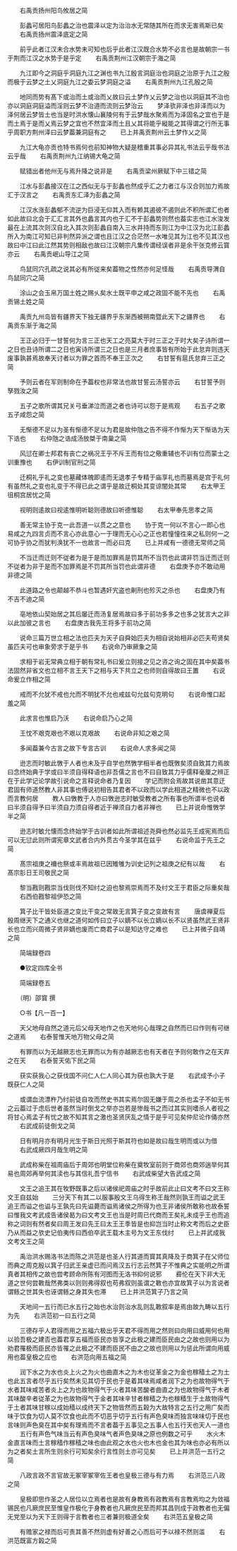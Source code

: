 <!-- { "loadSidebar": true } -->
　　右禹贡扬州阳鸟攸居之简

　　彭蠡可居阳鸟彭蠡之治也震泽以定为治治水无常随其所在而求无害焉斯已矣
　　右禹贡扬州震泽底定之简

　　前乎此者江汉未合水势未可知也后乎此者江汉既合水势不必言也是故朝宗一书于荆而江汉之水势于是乎定
　　右禹贡荆州江汉朝宗于海之简

　　九江即今之洞庭乎洞庭九江之渊也书九江殷言洞庭治也洞庭之治原于九江之殷而极于云梦之土乂洞庭九江之委云梦洞庭之溢
　　右禹贡荆州九江孔殷之简

　　地同而势有髙下或治而土或治而乂故曰云土梦作乂云梦之治也以洞庭其不治也亦以洞庭洞庭溢而淫则云梦不治道而流则云梦治云
　　梦泽欤非泽也非泽而以为泽何居云梦皆土也当是时洪水懐山襄陵何有于云梦哉水聚焉而为泽固名之宜也于是而土焉于是而乂焉云梦之宜也不然宜泽而土且乂其将能乎縦能之其得谓之行所无事乎周职方荆州泽曰云梦葢兼洞庭有之
　　已上并禹贡荆州云土梦作乂之简

　　九江大龟亦贡也特书焉何也前知神物大疑是稽重其事必异其礼书法云乎哉书法云乎哉
　　右禹贡荆州九江纳锡大龟之简

　　赋错出者他州无与焉升降之说非是
　　右禹贡梁州厥赋下中三错之简

　　江水与彭蠡接汉在江之西似无与于彭蠡也然成乎汇之力者江与汉合则加力焉故汇于汉言之
　　右禹贡东汇泽为彭蠡之简

　　江汉水涨彭蠡郁不流逆为巨浸无仰其入而有赖其遏彼不遏则此不积所谓汇也者如此故曰北会于汇汇言其外也蠡言其内也于汇不于彭蠡势则然也葢实志也江水浚发最在上流其次则汉自北入其次则彭蠡自南入三水并持而东则江为中江汉为北江彭蠡所入为南江可知已非判然异派之谓也且江汉之合茫然一水唯见其为江也不见其汉也故曰中江曰此江然其势则相敌也故曰江汉朝宗凡集传谓经误者非是余干张克修云寳亦云
　　右禹贡岷山导江之简

　　鸟鼠同穴孔疏之说其必有所従来矣葢物之性然亦何足怪哉
　　右禹贡导渭自鸟鼠同穴之简

　　涂山之会玉帛万国土姓之赐乆矣水土既平申之咸之政固不能不先也
　　右禹贡锡土姓之简

　　禹贡九州岛皆有疆界天下独无疆界乎东渐西被朔南暨此天下之疆界也
　　右禹贡东渐于海之简

　　王正必归于一甘誓何为言三正也天工之亮莫大于时三正之于时大矣子诗所谓一之日也丑诗所谓二之日也寅诗所谓三之日也是三月者庶事皆有所始于此怠弃则违天废事孰甚焉故奉天讨者以为罪之首而不奉王正次之
　　右甘誓有扈氏怠弃三正之简

　　予则云者在军则制命在予葢权也非常法也故甘誓云汤誓亦云
　　右甘誓予则孥戮汝之简

　　五子之歌所谓其兄关弓垂涕泣而道之者也诗可以怨于是焉观
　　右五子之歌五子咸怨之简

　　无惭德不足以为圣有惭德不足以为君是故仲虺之告不得不作惭为天下惭诰为天下诰也
　　右仲虺之诰成汤放桀于南巢之简

　　风愆在卿士邦君有丧亡之祸况王乎不斥王而有位之儆重辅也不训有位而蒙士之训重豫也
　　右伊训制官刑之简

　　迁桐礼乎礼之变也墓藏体魄即逺而无退孝子专精于庙享礼也而墓焉是宫于礼何有虽然礼之变也礼变于不得已此之谓乎是故迁桐处其变谅闇处其常
　　右太甲王徂桐宫居忧之简

　　视明则逺故曰视逺惟明听聪则德故曰听德惟聪
　　右太甲奉先思孝之简

　　善无常主协于克一此吾道一以贯之之意也
　　协于克一何以不言心一即心也易咸之九四言贞而不言心亦此意心一于理而无心心之正也若憧憧徃来之私则何一之可协乎协之而犹判涣犹不一也故言一而必曰克
　　已上并咸有一德德无常师之简

　　不当迁而迁则不従者为是于是而加罪焉是罚其所不当罚也此谓非罚当迁而迁则不従者为非于是而不加罪焉是不罚其所当罚也此谓非德
　　右盘庚予亦不敢动用非德之简

　　此道路之令也颠越不恭斗也暂遇奸宄盗也劓刑也殄灭之杀也
　　右盘庚乃有不吉不迪之简

　　亳地依山契始居之其后屡迁而汤复居焉故曰多于前功多多之也多之犹言大之非以此加彼之言也
　　右盘庚古我先王将多于前功之简

　　说命三篇万世立相之法也匹夫为天子自舜始匹夫为相自说始相非必匹夫苟贤矣虽匹夫可也审象旁求于是乎书
　　右说命乃审厥象之简

　　求相于岩无常典立相于朝有常礼书曰爰立则接之见之咨之询之固在其中矣葢书法固然非省文也立相不言王天下之相与天下共立之也师则自得故曰王置
　　右说命爰立作相之简

　　戒而不允犹不戒也允而不明犹不允也戒兹句允兹句克明句
　　右说命惟口起羞之简

　　此求言也惟启乃沃
　　右说命启乃心之简

　　王忱不艰克艰也不艰以克艰故
　　右说命非知之艰之简

　　多闻葢兼今古言之故下专言古训
　　右说命人求多闻之简

　　逊志而时敏此斆于人者也未及乎自学也然斆学相半者也既斆矣须自致其力焉故曰念终始典于学或曰半须自得释语也非吾儒之言也不曰自致其力乎儒释毫厘之辨正在于此学记论学故引说命之言释说命者乃复因
　　学记而附会焉故其说凿其意迂君固有师道然教人非其事也傅说初相告其君者不以政而以学此相道之精微也不以政而言教何居
　　教人曰斆教于人亦曰斆逊志时敏受教者之所有事也所谓半也说者曰半须自得予曰半须自力须自得者近于禅须自力者非禅也
　　已上并说命惟斆学半之简

　　逊志时敏允懐而念终始学于古训者如此所谓祖述尧舜也然必监先王成宪焉而后可以无愆此则所谓宪章文武者合内外贯古今圣学其在兹乎
　　右说命监于先王之简

　　髙宗祖庚之襧也祭或丰焉故祖已因雉雊为训史记列之祖庚之纪有以哉
　　右髙宗肜日王司敬民之简

　　黎当戡则戡崇当伐则伐不知纣之迫也黎焉崇焉而不及纣文王于君臣之际重矣哉
　　右西伯戡黎祖伊恐之简

　　箕子比干皆处臣道之变比干变之常故无言箕子变之变故有言
　　唐虞禅夏后殷周继天下之通义也继之道何如传曰立子以嫡不以长立嫡以长不以贤虽然武王贤非长也立而兴周微子贤非嫡也废而亡商君子以是知达守之难也
　　已上并微子自靖之简

　　简端録卷四

　　●钦定四库全书

　　简端録卷五

　　（明）邵寳 撰

　　○书【凡一百一】

　　天父地母自然之道元后父母天地作之也天地何心哉理之自然而已曰作则有可继之道焉
　　右泰誓惟天地万物父母之简

　　有罪而以为无越厥志也无罪而以为有亦越厥志也有天者在予则何敢作之在天弃之在天
　　右泰誓天佑下民之简

　　获实获我心之获伐国不问仁人仁人同心其为获也孰大于是
　　右武成予小子既获仁人之简

　　或谓血流漂杵乃纣前徒自攻而然史书其实焉尔固无嫌于周之杀也孟子不如无书之云葢过于虑后世者虽然当时倒戈之举亦岂若是惨哉书之而过其实则嗜杀人者视之将甘心焉孟子有忧之故不知其言之激也圣贤厌乱之情于是乎可见矣仲尼论作俑亦然
　　右武成前徒倒戈之简

　　日有明月亦有明月光生于斯日光照于斯其符也如是故曰哉生明而或以为借
　　右武成厥四月哉生明之简

　　武成称柴在祖周庙后于周郊也明堂位称柴在奠牧室前则于商郊也商郊遄举何其易也周郊再举何其渎也与其信礼吾宁信书
　　右武成柴望大告武成之简

　　文王之追王其在牧野既事之后以诸侯祀周庙之时乎故前此止曰文考不曰文王称文王自兹始
　　三分天下有其二以服事殷文王乌得生称王哉然则孰王而谥之武王追王而谥之也谥与王孰先曰先谥薨而谥焉诸侯之所得为也王非诸侯所敢称也故泰誓曰惟我文考武成告诸侯曷为曰文考文王也当是时周已代商而王矣礼未成乎王也而追称之词则有然者矣曰周王发曰先王曰太王王季皆是也抑岂当时止称文考而后之史臣乃从而益之欤史记伯夷传曰西伯卒武王载木主号为文王东伐纣
　　已上并武成我文考文王之简

　　禹治洪水赐洛书法而陈之洪范是也圣人行其道而寳其真降及于商箕子在父师位而典之周克殷以箕子归武王亲虚已而问焉汉五行志云然箕子不惟典之实能明之所谓真者其相传之故也尝考顾命所陈有河图而无洛书抑何说邪
　　彛伦在天下非大无道之世何尝斁哉然弗类以则则弗得叙也苟弗叙则虽谓之斁也亦宜故箕子以为言说者谓鲧之世其失也诬谓鲧之身其失也滞
　　已上并洪范箕子乃言之简

　　天地间一五行而已水五行之始也水治则治水乱则乱斁叙率是焉由故九畴以五行为先
　　右洪范初一曰五行之简

　　三德存乎人君得而用之五福六极出乎天君不得而用之然则曰向用曰威用何也用以验吾极之建否也葢君享五福而臣民亦皆享之此极之建而臣民由之之故也则用以为劝君罹极而臣民亦皆罹之此极之不建而臣民不由之之故也则用以为惩此所谓向用威用也葢皇极之应也
　　右洪范向用五福之简

　　润下水之为水也炎上火之为火也曲直木之为木也従革金之为金也稼穑土之为土也此五言者尽乎五行矣然未见其切于民也于是着其味焉咸者润下之为也故物得气于水者其味咸苦者炎上之为也故物得气于火者其味苦酸者曲直之为也故物得气于木者其味酸辛者従革之为也故物得气于金者其味辛甘者稼穑之为也稼穑生于土故物得气于土者其味甘稼以成始穑以成终天下之物皆然而五榖为大故特言之五行之用广矣而味于饮食为切人莫不饮食也此而不切恶乎切乎五行有声色臭味而独言味味切于民也言味则声色臭在其中矣有理焉而不言者葢于五事见之五事人也五行天也天人一道也
　　五行有声色气味当云有声色臭味气者声色臭味之原也例数之可乎
　　水火木金直言味而土言稼穑作稼穑之味也由此观之水也火也木也金也其为味也亦必有所以为之者矣土言所生则余行可知矣余行言性则土亦可见矣
　　已上并洪范一五行之简

　　八政言政不言官故无冢宰冢宰佐王者也皇极三德与有力焉
　　右洪范三八政之简

　　皇极即思作圣之人居位以立焉者也是故有身教焉有政教焉有言教焉均之为敛福锡民也凡厥庶民至惟皇作极化于身教者也凡厥庶民至而邦其昌则成于政教者也无偏无党至以为天下王则得于言教者也三者兼则极道全矣
　　右洪范五皇极之简

　　有赡家之禄而后可责其善不然则虚有好善之心而后可予以禄不然则滥
　　右洪范既富方榖之简

